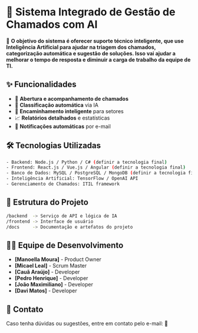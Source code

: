 # 📌 Sistema Integrado de Gestão de Chamados com AI

🚀 **O objetivo do sistema é oferecer suporte técnico inteligente, que use Inteligência Artificial para ajudar na triagem dos chamados, categorização automática e sugestão de soluções. Isso vai ajudar a melhorar o tempo de resposta e diminuir a carga de trabalho da equipe de TI.**

## ✨ Funcionalidades
- 🚀 **Abertura e acompanhamento de chamados**
- 🤖 **Classificação automática** via IA
- 📌 **Encaminhamento inteligente** para setores
- 📈 **Relatórios detalhados** e estatísticas
- 📩 **Notificações automáticas** por e-mail

## 🛠️ Tecnologias Utilizadas
```bash
- Backend: Node.js / Python / C# (definir a tecnologia final)
- Frontend: React.js / Vue.js / Angular (definir a tecnologia final)
- Banco de Dados: MySQL / PostgreSQL / MongoDB (definir a tecnologia final)
- Inteligência Artificial: TensorFlow / OpenAI API
- Gerenciamento de Chamados: ITIL framework
```

## 📂 Estrutura do Projeto
```bash
/backend  -> Serviço de API e lógica de IA
/frontend -> Interface de usuário
/docs     -> Documentação e artefatos do projeto
```


## 👨‍💻 Equipe de Desenvolvimento
- **[Manoella Moura]**   -  Product Owner
- **[Micael Leal]**      -  Scrum Master
- **[Cauã Araújo]**      -  Developer
- **[Pedro Henrique]**   -  Developer
- **[João Maximiliano]** -  Developer
- **[Davi Matos]**       -  Developer

## 📧 Contato
Caso tenha dúvidas ou sugestões, entre em contato pelo e-mail:
📩



